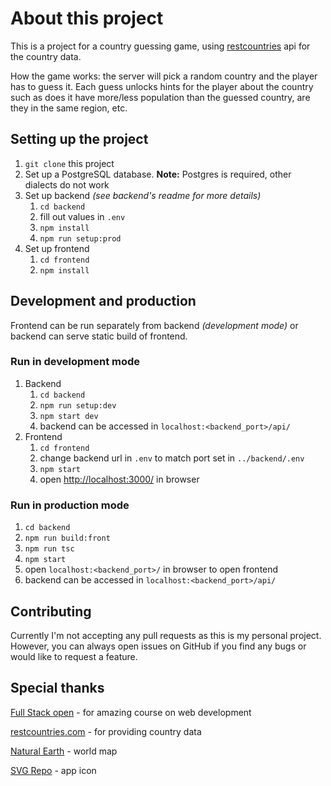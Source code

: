 # About this project

This is a project for a country guessing game, using [restcountries](https://restcountries.com/) api for the country data.

How the game works: the server will pick a random country and the player has to guess it. Each guess unlocks hints for the player about the country such as does it have more/less population than the guessed country, are they in the same region, etc.

## Setting up the project

1. `git clone` this project
2. Set up a PostgreSQL database. **Note:** Postgres is required, other dialects do not work
3. Set up backend _(see backend's readme for more details)_
   1. `cd backend`
   2. fill out values in `.env`
   3. `npm install`
   4. `npm run setup:prod`
4. Set up frontend
   1. `cd frontend`
   2. `npm install`

## Development and production

Frontend can be run separately from backend _(development mode)_ or backend can serve static build of frontend.

### Run in development mode

1. Backend
   1. `cd backend`
   2. `npm run setup:dev`
   3. `npm start dev`
   4. backend can be accessed in `localhost:<backend_port>/api/`
2. Frontend
   1. `cd frontend`
   2. change backend url in `.env` to match port set in `../backend/.env`
   3. `npm start`
   4. open <http://localhost:3000/> in browser

### Run in production mode

1. `cd backend`
2. `npm run build:front`
3. `npm run tsc`
4. `npm start`
5. open `localhost:<backend_port>/` in browser to open frontend
6. backend can be accessed in `localhost:<backend_port>/api/`

## Contributing

Currently I'm not accepting any pull requests as this is my personal project. However, you can always open issues on GitHub if you find any bugs or would like to request a feature.

## Special thanks

[Full Stack open](https://fullstackopen.com/en/) - for amazing course on web development

[restcountries.com](https://restcountries.com/) - for providing country data

[Natural Earth](https://www.naturalearthdata.com/) - world map

[SVG Repo](https://www.svgrepo.com/svg/513568/globe-2) - app icon
